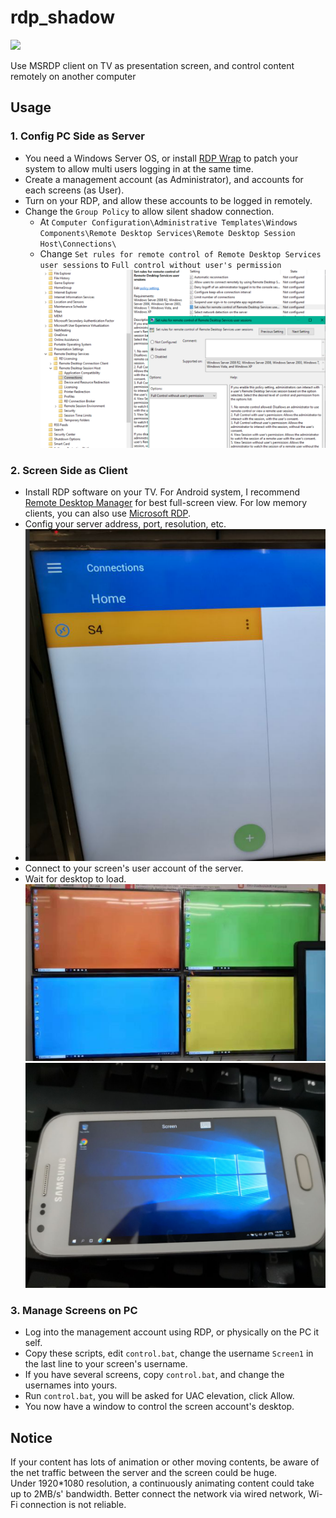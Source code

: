 # rdp_shadow

![](https://img.shields.io/badge/paltform-windows-blue.svg)  

Use MSRDP client on TV as presentation screen, and control content remotely on another computer

## Usage

### 1. Config PC Side as Server

- You need a Windows Server OS, or install [RDP Wrap](https://github.com/stascorp/rdpwrap) to patch your system to allow multi users logging in at the same time.
- Create a management account (as Administrator), and accounts for each screens (as User).
- Turn on your RDP, and allow these accounts to be logged in remotely.
- Change the `Group Policy` to allow silent shadow connection.
  - At `Computer Configuration\Administrative Templates\Windows Components\Remote Desktop Services\Remote Desktop Session Host\Connections\`
  - Change `Set rules for remote control of Remote Desktop Services user sessions` to `Full control without user's permission`  
    ![](img/README_2019-04-02-03-17-38.png)

### 2. Screen Side as Client

- Install RDP software on your TV. For Android system, I recommend [Remote Desktop Manager](https://remotedesktopmanager.com/) for best full-screen view. For low memory clients, you can also use [Microsoft RDP](https://play.google.com/store/apps/details?id=com.microsoft.rdc.android).
- Config your server address, port, resolution, etc.
- ![](img/README_2019-04-02-03-27-36.png)
- Connect to your screen's user account of the server.
- Wait for desktop to load.  
  ![](img/README_2019-04-02-03-28-14.png)  
  ![](img/README_2019-04-02-03-37-06.png)

### 3. Manage Screens on PC

- Log into the management account using RDP, or physically on the PC it self.
- Copy these scripts, edit  `control.bat`, change the username `Screen1` in the last line to your screen's username.
- If you have several screens, copy `control.bat`, and change the usernames into yours.
- Run `control.bat`, you will be asked for UAC elevation, click Allow.
- You now have a window to control the screen account's desktop.

## Notice

If your content has lots of animation or other moving contents, be aware of the net traffic between the server and the screen could be huge.  
Under 1920*1080 resolution, a continuously animating content could take up to 2MB/s' bandwidth. Better connect the network via wired network, Wi-Fi connection is not reliable.
